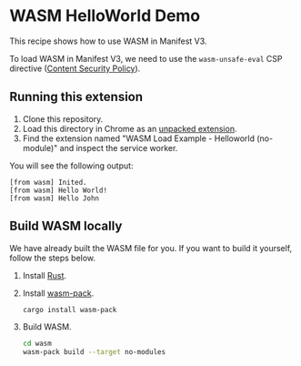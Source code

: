 # WASM HelloWorld Demo

This recipe shows how to use WASM in Manifest V3.

To load WASM in Manifest V3, we need to use the `wasm-unsafe-eval` CSP directive ([Content Security Policy][0]).

## Running this extension

1. Clone this repository.
2. Load this directory in Chrome as an [unpacked extension][1].
3. Find the extension named "WASM Load Example - Helloworld (no-module)" and inspect the service worker.

You will see the following output:

```
[from wasm] Inited.
[from wasm] Hello World!
[from wasm] Hello John
```

## Build WASM locally

We have already built the WASM file for you. If you want to build it yourself, follow the steps below.

1. Install [Rust](https://www.rust-lang.org/install.html).

2. Install [wasm-pack](https://rustwasm.github.io/wasm-pack/installer/).

   ```bash
   cargo install wasm-pack
   ```

3. Build WASM.

   ```bash
   cd wasm
   wasm-pack build --target no-modules
   ```

[0]: https://developer.chrome.com/docs/extensions/mv3/manifest/content_security_policy/
[1]: https://developer.chrome.com/docs/extensions/mv3/getstarted/development-basics/#load-unpacked

